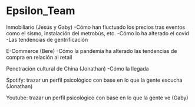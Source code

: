 # Epsilon_Team

Inmobiliario (Jesús y Gaby)
-Cómo han fluctuado los precios tras eventos como el sismo, instalación del metrobús, etc.
-Cómo lo ha alterado el covid
-Las tendencias de gentrificación

E-Commerce (Bere)
-Cómo la pandemia ha alterado las tendencias de compra en relación al retail

Penetración cultural de China (Jonathan)
-Cómo la llegada 

Spotify: trazar un perfil psicológico con base en lo que la gente escucha (Jonathan)

Youtube: trazar un perfil psicológico con base en lo que la gente ve (Gaby)
